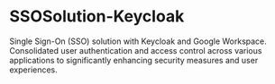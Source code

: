 # SSOSolution-Keycloak
Single Sign-On (SSO) solution with Keycloak and Google Workspace. Consolidated user authentication and access control across various applications to significantly enhancing security measures and user experiences.
